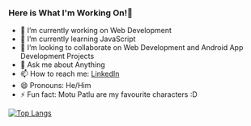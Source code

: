 ### Here is What I'm Working On!👋

- 🔭 I’m currently working on Web Development 
- 🌱 I’m currently learning  JavaScript
- 👯 I’m looking to collaborate on Web Development and Android App Development Projects
- 💬 Ask me about Anything
- 📫 How to reach me: [LinkedIn](https://www.linkedin.com/in/aman-kumar-8997131a7/)
- 😄 Pronouns: He/Him
- ⚡ Fun fact: Motu Patlu are my favourite characters :D

[![Top Langs](https://github-readme-stats.vercel.app/api/top-langs/?username=Lord-Aman)](https://github.com/Lord-Aman/github-readme-stats)
